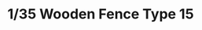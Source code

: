 ---
layout: product
title: "1/35 Wooden Fence Type 15"
price: "700" 
desc: "Drvena ogradica"
img_path: "/assets/img/PL3-015.jpg"
brand: "ModelScene"
available: false
special_offer: false
new: false
soon: false
cat: "080000"
subcat: "080300"
subsubcat: "0N/A"
sifra: "PL3-015"
popular: false
---